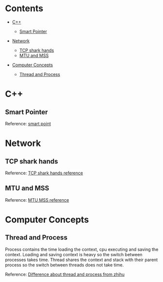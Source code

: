 Contents
==================
* [C++](#C++)
    * [Smart Pointer](#smart-pointer)

* [Network](#Network)
    * [TCP shark hands](#tcp-shark-hands)
    * [MTU and MSS](#mtu-and-mss)

* [Computer Concepts](#computer-concepts)
    * [Thread and Process](#thread-and-process)

C++
==================

Smart Pointer
------------------
Reference: [smart point](http://blog.csdn.net/gykimo/article/details/8728735)


Network
==================


TCP shark hands
------------------
Reference: [TCP shark hands reference](http://www.cnblogs.com/zmlctt/p/3690998.html)


MTU and MSS
------------------
Reference: [MTU MSS reference](http://blog.51cto.com/infotech/123859)


Computer Concepts
==================

Thread and Process
------------------
Process contains the time loading the context, cpu executing and saving the context.
Loading and saving context is heavy so the switch between processes takes time.
Thread shares the context and stack with their parent process so the switch between
threads does not take time.

Reference: [Difference about thread and process from zhihu](https://www.zhihu.com/question/25532384)
